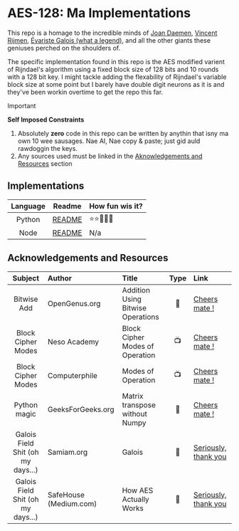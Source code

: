 # AES-128: Ma Implementations

This repo is a homage to the incredible minds of [Joan Daemen](https://en.wikipedia.org/wiki/Joan_Daemen), [Vincent Rijmen](https://en.wikipedia.org/wiki/Vincent_Rijmen), [Évariste Galois (what a legend)](https://en.wikipedia.org/wiki/%C3%89variste_Galois),  and all the other giants these geniuses perched on the shoulders of.  

The specific implementation found in this repo is the AES modified varient of Rijndael's algorithm using a fixed block size of 128 bits and 10 rounds with a 128 bit key. 
I might tackle adding the flexability of Rijndael's variable block size at some point but I barely have double digit neurons as it is and they've been workin overtime to get the repo this far.


> [!IMPORTANT]  
> **Self Imposed Constraints**
> 1. Absolutely **zero** code in this repo can be written by anythin that isny ma own 10 wee sausages. Nae AI, Nae copy & paste; just gid auld rawdoggin the keys.
> 2. Any sources used must be linked in the [Aknowledgements and Resources](#acknowledgements-and-resources) section


## Implementations

| Language | Readme | How fun wis it?
:-: | :-: | :-- 
Python | [README](./python/README.md) | :star::star::snake::snake::rocket:
Node | [README](./node/README.md) | N/a


## Acknowledgements and Resources

Subject | Author | Title | Type | Link
:-: | :-- | :-- | :-: | :--
Bitwise Add | OpenGenus.org | Addition Using Bitwise Operations | :book: | [Cheers mate !](https://iq.opengenus.org/addition-using-bitwise-operations/)
Block Cipher Modes | Neso Academy | Block Cipher Modes of Operation | :tv: | [Cheers mate !](https://www.youtube.com/watch?v=VmNk-6GTqRE)
Block Cipher Modes | Computerphile | Modes of Operation | :tv: | [Cheers mate !](https://www.youtube.com/watch?v=Rk0NIQfEXBA)
Python magic | GeeksForGeeks.org | Matrix transpose without Numpy | :book: | [Cheers mate !](https://www.geeksforgeeks.org/matrix-transpose-without-numpy-in-python/)
Galois Field Shit (oh my days...) | Samiam.org | Galois | :book: | [Seriously, thank you](https://samiam.org/galois.html)
Galois Field Shit (oh my days...) | SafeHouse (Medium.com) | How AES Actually Works | :book: | [Seriously, thank you](https://medium.com/codex/aes-how-the-most-advanced-encryption-actually-works-b6341c44edb9)